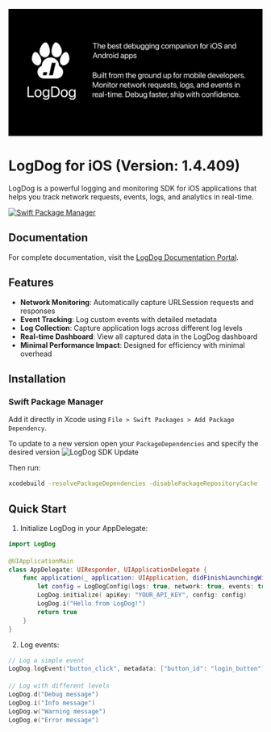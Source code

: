 ![LogDog Feature Graphic](feature-graphic.png)

# LogDog for iOS (Version: 1.4.409)

LogDog is a powerful logging and monitoring SDK for iOS applications that helps you track network requests, events, logs, and analytics in real-time.

[![Swift Package Manager](https://img.shields.io/badge/Swift%20Package%20Manager-compatible-brightgreen.svg)](https://swift.org/package-manager/)

## Documentation

For complete documentation, visit the [LogDog Documentation Portal](https://docs.logdog.app).

## Features

- **Network Monitoring**: Automatically capture URLSession requests and responses
- **Event Tracking**: Log custom events with detailed metadata
- **Log Collection**: Capture application logs across different log levels
- **Real-time Dashboard**: View all captured data in the LogDog dashboard
- **Minimal Performance Impact**: Designed for efficiency with minimal overhead

## Installation

### Swift Package Manager

Add it directly in Xcode using `File > Swift Packages > Add Package Dependency`.

To update to a new version open your `PackageDependencies` and specify the desired version
![LogDog SDK Update](update-version.png)

Then run:

```bash
xcodebuild -resolvePackageDependencies -disablePackageRepositoryCache
```
## Quick Start

1. Initialize LogDog in your AppDelegate:

```swift
import LogDog

@UIApplicationMain
class AppDelegate: UIResponder, UIApplicationDelegate {
    func application(_ application: UIApplication, didFinishLaunchingWithOptions launchOptions: [UIApplication.LaunchOptionsKey: Any]?) -> Bool {
        let config = LogDogConfig(logs: true, network: true, events: true)
        LogDog.initialize( apiKey: "YOUR_API_KEY", config: config)
        LogDog.i("Hello from LogDog!")
        return true
    }
}
```


2. Log events:

```swift
// Log a simple event
LogDog.logEvent("button_click", metadata: ["button_id": "login_button"])

// Log with different levels
LogDog.d("Debug message")
LogDog.i("Info message")
LogDog.w("Warning message")
LogDog.e("Error message")
```

